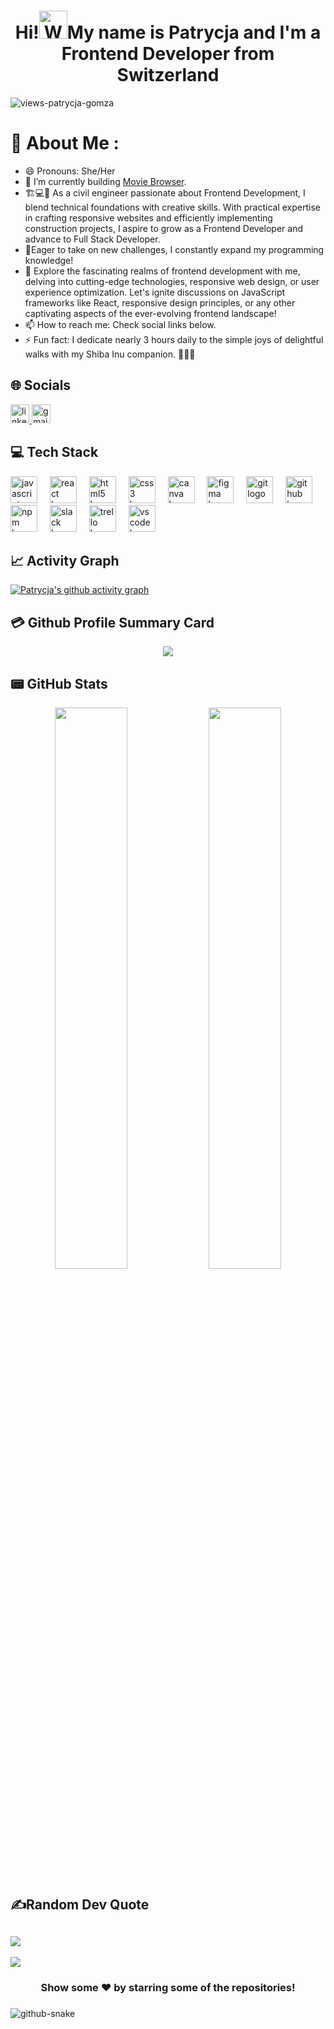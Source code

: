 <h1 align="center"> Hi!<img src="https://raw.githubusercontent.com/nixin72/nixin72/master/wave.gif" 
         alt="Waving hand animated gif"
         height="45"
         width="45" />My name is Patrycja and I'm a Frontend Developer from Switzerland</h1>

<p align="left"> <img src="https://komarev.com/ghpvc/?username=patrycja-gomza&label=Views&color=blue&style=plastic&style=for-the-badge" alt="views-patrycja-gomza" /> </p>

# 💫 About Me :
- 😄 Pronouns: She/Her
- 🔭 I’m currently building [Movie Browser](https://bedicooper.github.io/movies-browser/).
- 🏗️💻🎨 As a civil engineer passionate about Frontend Development, I blend technical foundations with creative skills. With practical expertise in crafting responsive websites and efficiently implementing construction projects, I aspire to grow as a Frontend Developer and advance to Full Stack Developer.
- 🌱Eager to take on new challenges, I constantly expand my programming knowledge!
- 🚀 Explore the fascinating realms of frontend development with me, delving into cutting-edge technologies, responsive web design, or user experience optimization. Let's ignite discussions on JavaScript frameworks like React, responsive design principles, or any other captivating aspects of the ever-evolving frontend landscape!
- 📫 How to reach me: Check social links below.
- ⚡ Fun fact: I dedicate nearly 3 hours daily to the simple joys of delightful walks with my Shiba Inu companion. 🚶‍♂️🐾

## 🌐 Socials
<div align="left">
  <a href="https://www.linkedin.com/in/patrycja-gomza/" target="_blank">
    <img src="https://img.shields.io/static/v1?message=LinkedIn&logo=linkedin&label=&color=0077B5&logoColor=white&labelColor=&style=for-the-badge" height="30" alt="linkedin logo"  />
  </a>
  <a href="patrycja.gomza@gmail.com" target="_blank">
    <img src="https://img.shields.io/static/v1?message=Gmail&logo=gmail&label=&color=D14836&logoColor=white&labelColor=&style=for-the-badge" height="30" alt="gmail logo"  />
  </a>
</div>

## 💻 Tech Stack
<div align="left">
  <img src="https://skillicons.dev/icons?i=js" height="43" alt="javascript logo"  />
  <img width="12" />
  <img src="https://cdn.jsdelivr.net/gh/devicons/devicon/icons/react/react-original.svg" height="43" alt="react logo"  />
  <img width="12" />
  <img src="https://cdn.jsdelivr.net/gh/devicons/devicon/icons/html5/html5-original.svg" height="43" alt="html5 logo"  />
  <img width="12" />
  <img src="https://cdn.jsdelivr.net/gh/devicons/devicon/icons/css3/css3-original.svg" height="43" alt="css3 logo"  />
  <img width="12" />
  <img src="https://cdn.jsdelivr.net/gh/devicons/devicon/icons/canva/canva-original.svg" height="43" alt="canva logo"  />
  <img width="12" />
  <img src="https://cdn.jsdelivr.net/gh/devicons/devicon/icons/figma/figma-original.svg" height="43" alt="figma logo"  />
  <img width="12" />
  <img src="https://cdn.jsdelivr.net/gh/devicons/devicon/icons/git/git-original.svg" height="43" alt="git logo"  />
  <img width="12" />
  <img src="https://cdn.jsdelivr.net/gh/devicons/devicon/icons/github/github-original.svg" height="43" alt="github logo"  />
  <img width="12" />
  <img src="https://cdn.jsdelivr.net/gh/devicons/devicon/icons/npm/npm-original-wordmark.svg" height="43" alt="npm logo"  />
  <img width="12" />
  <img src="https://cdn.jsdelivr.net/gh/devicons/devicon/icons/slack/slack-original.svg" height="43" alt="slack logo"  />
  <img width="12" />
  <img src="https://cdn.jsdelivr.net/gh/devicons/devicon/icons/trello/trello-plain.svg" height="43" alt="trello logo"  />
  <img width="12" />
  <img src="https://cdn.jsdelivr.net/gh/devicons/devicon/icons/vscode/vscode-original.svg" height="43" alt="vscode logo"  />
</div>

## 📈 Activity Graph
[![Patrycja's github activity graph](https://github-readme-activity-graph.vercel.app/graph?username=patrycja-gomza&theme=react)](https://github.com/patrycja-gomza/github-readme-activity-graph)


## 💳 Github Profile Summary Card
<p align="center">
  <img src="https://github-profile-summary-cards.vercel.app/api/cards/profile-details?username=patrycja-gomza&theme=react"/>
</p>
 
## 📟 GitHub Stats
<p align="center">
	<img width="48%" src="https://github-readme-stats.vercel.app/api?username=patrycja-gomza&show_icons=true&theme=react" />
	<img width="48%" src="https://github-readme-streak-stats.herokuapp.com/?user=patrycja-gomza&theme=react" />
</p>

## ✍️Random Dev Quote
![](https://quotes-github-readme.vercel.app/api?type=horizontal&theme=vue)
---
[![](https://visitcount.itsvg.in/api?id=patrycja-gomza&icon=0&color=1)](https://visitcount.itsvg.in)

<div align="center">
	
### Show some ❤️ by starring some of the repositories!
</div>


 ###
<picture>
  <source media="(prefers-color-scheme: dark)" srcset="https://raw.githubusercontent.com/patrycja-gomza/patrycja-gomza/output/github-contribution-grid-snake-dark.svg![image](https://github.com/patrycja-gomza/patrycja-gomza/assets/133165073/f8005ac5-d546-4409-a703-f37c9f49e946)" />
  <source media="(prefers-color-scheme: light)" srcset="https://raw.githubusercontent.com/patrycja-gomza/patrycja-gomza/output/github-contribution-grid-snake.svg![image](https://github.com/patrycja-gomza/patrycja-gomza/assets/133165073/df3031f3-8838-4953-acb7-1421b0762beb)" alt="Snake animation)" />
  <img alt="github-snake" src="https://raw.githubusercontent.com/patrycja-gomza/patrycja-gomza/output/github-contribution-grid-snake.svg![image](https://github.com/patrycja-gomza/patrycja-gomza/assets/133165073/dc0f9e9b-eb96-4199-ad8a-c62fd4d46a91)" />
</picture>

###
